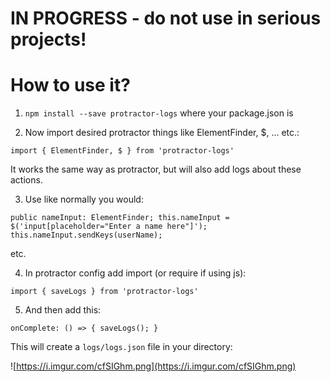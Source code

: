 # IN PROGRESS - do not use in serious projects!
# How to use it?
1. `npm install --save protractor-logs` where your package.json is

2. Now import desired protractor things like ElementFinder, $, ... etc.:

`import { ElementFinder, $ } from 'protractor-logs'`

It works the same way as protractor, but will also add logs about these actions.

3. Use like normally you would:

`public nameInput: ElementFinder;
this.nameInput = $('input[placeholder="Enter a name here"]');
this.nameInput.sendKeys(userName);` 

etc.

4. In protractor config add import (or require if using js):

`import { saveLogs } from 'protractor-logs'`

5. And then add this:

`onComplete: () => { saveLogs(); }`
 
 This will create a `logs/logs.json` file in your directory:
 
 ![https://i.imgur.com/cfSIGhm.png](https://i.imgur.com/cfSIGhm.png)
